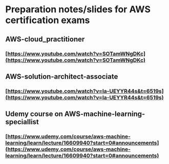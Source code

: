 # Preparation notes/slides for AWS certification exams
## AWS-cloud_practitioner

### [https://www.youtube.com/watch?v=SOTamWNgDKc](https://www.youtube.com/watch?v=SOTamWNgDKc)

## AWS-solution-architect-associate
### [https://www.youtube.com/watch?v=Ia-UEYYR44s&t=6519s](https://www.youtube.com/watch?v=Ia-UEYYR44s&t=6519s)

## Udemy course on AWS-machine-learning-speciallist
### [https://www.udemy.com/course/aws-machine-learning/learn/lecture/16609940?start=0#announcements](https://www.udemy.com/course/aws-machine-learning/learn/lecture/16609940?start=0#announcements)
